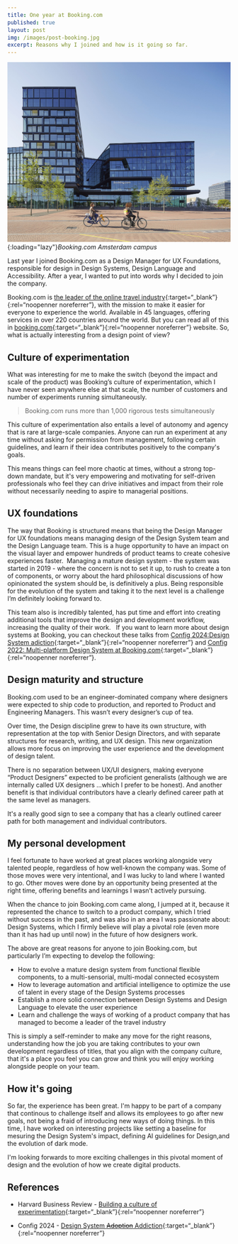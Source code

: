 ```yaml
---
title: One year at Booking.com
published: true
layout: post
img: /images/post-booking.jpg
excerpt: Reasons why I joined and how is it going so far.
---
```

![RSS](/images/post-booking.jpg){:loading="lazy"}*Booking.com Amsterdam campus*

Last year I joined Booking.com as a Design Manager for UX Foundations, responsible for design in Design Systems, Design Language and Accessibility. After a year, I wanted to put into words why I decided to join the company.

Booking.com is [the leader of the online travel industry](https://www.statista.com/statistics/1039616/leading-online-travel-companies-by-market-cap/){:target=“_blank”}{:rel=“noopenner noreferrer”}, with the mission to make it easier for everyone to experience the world. Available in 45 languages, offering services in over 220 countries around the world.  But you can read all of this in [booking.com](https://news.booking.com/fast-facts){:target=“_blank”}{:rel=“noopenner noreferrer”}
website. So, what is actually interesting from a design point of view?

## Culture of experimentation

What was interesting for me to make the switch (beyond the impact and scale of the product) was Booking’s culture of experimentation, which I have never seen anywhere else at that scale, the number of customers and number of experiments running simultaneously. 

> Booking.com runs more than 1,000 rigorous tests simultaneously 

This culture of experimentation also entails a level of autonomy and agency that is rare at large-scale companies. Anyone can run an experiment at any time without asking for permission from management, following certain guidelines, and learn if their idea contributes positively to the company's goals.

This means things can feel more chaotic at times, without a strong top-down mandate, but it's very empowering and motivating for self-driven professionals who feel they can drive initiatives and impact from their role without necessarily needing to aspire to managerial positions.

## UX foundations

The way that Booking is structured means that being the Design Manager for UX foundations means managing design of the Design System team and the Design Language team. This is a huge opportunity to have an impact on the visual layer and empower hundreds of product teams to create cohesive experiences faster.
 Managing a mature design system - the system was started in 2019 - where the concern is not to set it up, to rush to create a ton of components, or worry about the hard philosophical discussions of how opinionated the system should be, is definitively a plus. Being responsible for the evolution of the system and taking it to the next level is a challenge I’m definitely looking forward to.

This team also is incredibly talented, has put time and effort into creating additional tools that improve the design and development workflow, increasing the quality of their work.   If you want to learn more about design systems at Booking, you can checkout these talks from [Config 2024:Design System adiction](https://youtu.be/5P1CPwJdlsQ?si=bIVhFhj9Ghgo4SUc){:target=“_blank”}{:rel=“noopenner noreferrer”} and [Config 2022: Multi-platform Design System at Booking.com](https://youtu.be/5P1CPwJdlsQ?si=bIVhFhj9Ghgo4SUc){:target=“_blank”}{:rel=“noopenner noreferrer”}.

## Design maturity and structure

Booking.com  used to be an engineer-dominated company where designers were expected to ship code to production, and reported to Product and Engineering Managers. This wasn’t every designer’s cup of tea.

Over time, the Design discipline grew to have its own structure, with representation at the top with Senior Design Directors, and with separate structures for research, writing, and UX design. This new organization allows more focus on improving the user experience and the development of design talent.

There is no separation between UX/UI designers, making everyone “Product Designers” expected to be proficient generalists (although we are internally called UX designers …which I prefer to be honest). And another benefit is that individual contributors have a clearly defined career path at the same level as managers.

It's a really good sign to see a company that has a clearly outlined career path for both management and individual contributors.

## My personal development

I feel fortunate to have worked at great places working alongside very talented people, regardless of how well-known the company was. Some of those moves were very intentional, and I was lucky to land where I wanted to go. Other moves were done by an opportunity being presented at the right time, offering benefits and learnings I wasn’t actively pursuing. 

When the chance to join Booking.com came along, I jumped at it, because it represented the chance to switch to a product company, which I tried without success in the past, and was also in an area I was passionate about: Design Systems, which I firmly believe will play a pivotal role (even more than it has had up until now) in the future of how designers work.

The above are great reasons for anyone to join Booking.com, but particularly I’m expecting to develop the following:

* How to evolve a mature design system from functional flexible components, to a multi-sensorial, multi-modal connected ecosystem
* How to leverage automation and artificial intelligence to optimize the use of talent in every stage of the Design Systems processes
* Establish a more solid connection between Design Systems and Design Language to elevate the user experience
* Learn and challenge the ways of working of a product company that has managed to become a leader of the travel industry

This is simply a self-reminder to make any move for the right reasons, understanding how the job you are taking contributes to your own development regardless of titles, that you align with the company culture, that it's a place you feel you can grow and think you will enjoy working alongside people on your team.

## How it's going

So far, the experience has been great. I'm happy to be part of a company that continous to challenge itself and allows its employees to go after new goals, not being a fraid of introducing new ways of doing things. In this time, I have worked on interesting projects like setting a baseline for mesuring the Design System's impact, defining AI guidelines for Design,and the evolution of dark mode.

I'm looking forwards to more exciting challenges in this pivotal moment of design and the evolution of how we create digital products.

## References

* Harvard Business Review - [Building a culture of experimentation](https://hbr.org/2020/03/building-a-culture-of-experimentation){:target=“_blank”}{:rel=“noopenner noreferrer”}

* Config 2024 - [Design System ~~Adoption~~ Addiction](https://youtu.be/5P1CPwJdlsQ?si=Ho_Q97kVnnITtHuE){:target=“_blank”}{:rel=“noopenner noreferrer”}
